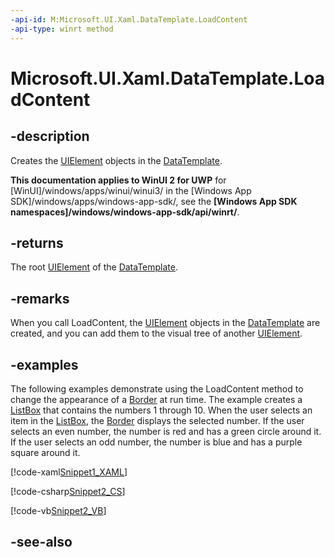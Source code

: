```yaml
---
-api-id: M:Microsoft.UI.Xaml.DataTemplate.LoadContent
-api-type: winrt method
---
```


<!-- Method syntax
public Windows.UI.Xaml.DependencyObject LoadContent()
-->

# Microsoft.UI.Xaml.DataTemplate.LoadContent

## -description
Creates the [UIElement](uielement.md) objects in the [DataTemplate](datatemplate.md).

**This documentation applies to WinUI 2 for UWP** for [WinUI]/windows/apps/winui/winui3/ in the [Windows App SDK]/windows/apps/windows-app-sdk/, see the **[Windows App SDK namespaces]/windows/windows-app-sdk/api/winrt/**.

## -returns
The root [UIElement](uielement.md) of the [DataTemplate](datatemplate.md).

## -remarks
When you call LoadContent, the [UIElement](uielement.md) objects in the [DataTemplate](datatemplate.md) are created, and you can add them to the visual tree of another [UIElement](uielement.md).

## -examples
The following examples demonstrate using the LoadContent method to change the appearance of a [Border](../microsoft.ui.xaml.controls/border.md) at run time. The example creates a [ListBox](../microsoft.ui.xaml.controls/listbox.md) that contains the numbers 1 through 10. When the user selects an item in the [ListBox](../microsoft.ui.xaml.controls/listbox.md), the [Border](../microsoft.ui.xaml.controls/border.md) displays the selected number. If the user selects an even number, the number is red and has a green circle around it. If the user selects an odd number, the number is blue and has a purple square around it.




[!code-xaml[Snippet1_XAML](../microsoft.ui.xaml.controls.primitives/code/DataTemplateSelectionSnippets/csharp/Page.xaml#Snippet1_XAML)]


[!code-csharp[Snippet2_CS](../microsoft.ui.xaml.controls.primitives/code/DataTemplateSelectionSnippets/csharp/Page.xaml.cs#Snippet2_CS)]


[!code-vb[Snippet2_VB](../microsoft.ui.xaml.controls.primitives/code/DataTemplateSelectionSnippets/vbnet/Page.xaml.vb#Snippet2_VB)]

## -see-also
